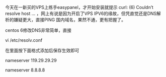 今天在一新买的VPS上练手easypanel，才开始安装就提示 curl: (6) Couldn’t resolve host ... ，网上有说是因为开启了VPS IPV6的缘故，但凭直觉还是DNS解析的嫌疑更大，直接PING 国内域名，果然不通，更有把握了。

  centos 6修改DNS非常简单，直接

  vi /etc/resolv.conf

  在里面按下面格式添加后保存生效即可

  nameserver 119.29.29.29

  nameserver 8.8.8.8 
